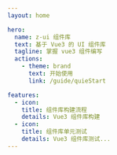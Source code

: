 ```yaml
---
layout: home

hero:
  name: z-ui 组件库
  text: 基于 Vue3 的 UI 组件库
  tagline: 掌握 vue3 组件编写
  actions:
    - theme: brand
      text: 开始使用
      link: /guide/quieStart

features:
  - icon:
    title: 组件库构建流程
    details: Vue3 组件库构建
  - icon:
    title: 组件库单元测试
    details: Vue3 组件库测试...
---
```

